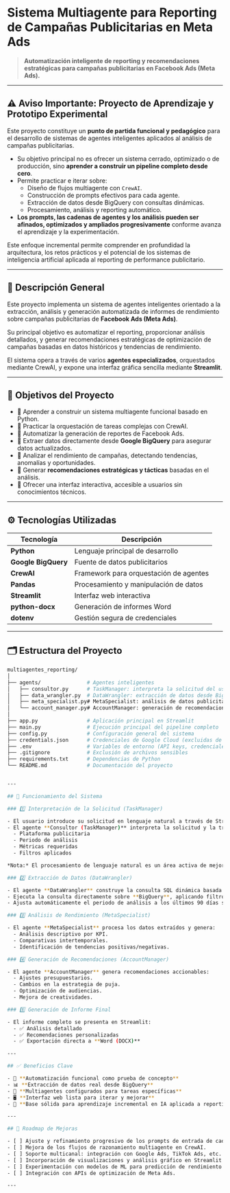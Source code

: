# Sistema Multiagente para Reporting de Campañas Publicitarias en Meta Ads

> **Automatización inteligente de reporting y recomendaciones estratégicas para campañas publicitarias en Facebook Ads (Meta Ads).**

---

## ⚠️ Aviso Importante: Proyecto de Aprendizaje y Prototipo Experimental

Este proyecto constituye un **punto de partida funcional y pedagógico** para el desarrollo de sistemas de agentes inteligentes aplicados al análisis de campañas publicitarias.

- Su objetivo principal no es ofrecer un sistema cerrado, optimizado o de producción, sino **aprender a construir un pipeline completo desde cero**.
- Permite practicar e iterar sobre:
  - Diseño de flujos multiagente con `CrewAI`.
  - Construcción de prompts efectivos para cada agente.
  - Extracción de datos desde BigQuery con consultas dinámicas.
  - Procesamiento, análisis y reporting automático.
- **Los prompts, las cadenas de agentes y los análisis pueden ser afinados, optimizados y ampliados progresivamente** conforme avanza el aprendizaje y la experimentación.

Este enfoque incremental permite comprender en profundidad la arquitectura, los retos prácticos y el potencial de los sistemas de inteligencia artificial aplicada al reporting de performance publicitario.

---

## 📌 Descripción General

Este proyecto implementa un sistema de agentes inteligentes orientado a la extracción, análisis y generación automatizada de informes de rendimiento sobre campañas publicitarias de **Facebook Ads (Meta Ads)**.  

Su principal objetivo es automatizar el reporting, proporcionar análisis detallados, y generar recomendaciones estratégicas de optimización de campañas basadas en datos históricos y tendencias de rendimiento.

El sistema opera a través de varios **agentes especializados**, orquestados mediante CrewAI, y expone una interfaz gráfica sencilla mediante **Streamlit**.

---

## 🎯 Objetivos del Proyecto

- 🔹 Aprender a construir un sistema multiagente funcional basado en Python.
- 🔹 Practicar la orquestación de tareas complejas con CrewAI.
- 🔹 Automatizar la generación de reportes de Facebook Ads.
- 🔹 Extraer datos directamente desde **Google BigQuery** para asegurar datos actualizados.
- 🔹 Analizar el rendimiento de campañas, detectando tendencias, anomalías y oportunidades.
- 🔹 Generar **recomendaciones estratégicas y tácticas** basadas en el análisis.
- 🔹 Ofrecer una interfaz interactiva, accesible a usuarios sin conocimientos técnicos.

---

## ⚙️ Tecnologías Utilizadas

| Tecnología | Descripción |
|-------------|-------------|
| **Python** | Lenguaje principal de desarrollo |
| **Google BigQuery** | Fuente de datos publicitarios |
| **CrewAI** | Framework para orquestación de agentes |
| **Pandas** | Procesamiento y manipulación de datos |
| **Streamlit** | Interfaz web interactiva |
| **python-docx** | Generación de informes Word |
| **dotenv** | Gestión segura de credenciales |

---

## 🗂️ Estructura del Proyecto

```bash
multiagentes_reporting/
│
├── agents/               # Agentes inteligentes
│   ├── consultor.py      # TaskManager: interpreta la solicitud del usuario
│   ├── data_wrangler.py  # DataWrangler: extracción de datos desde BigQuery
│   ├── meta_specialist.py# MetaSpecialist: análisis de datos publicitarios
│   └── account_manager.py# AccountManager: generación de recomendaciones
│
├── app.py                # Aplicación principal en Streamlit
├── main.py               # Ejecución principal del pipeline completo
├── config.py             # Configuración general del sistema
├── credentials.json      # Credenciales de Google Cloud (excluidas de Git)
├── .env                  # Variables de entorno (API keys, credenciales)
├── .gitignore            # Exclusión de archivos sensibles
├── requirements.txt      # Dependencias de Python
└── README.md             # Documentación del proyecto


---

## 🔄 Funcionamiento del Sistema

### 1️⃣ Interpretación de la Solicitud (TaskManager)

- El usuario introduce su solicitud en lenguaje natural a través de Streamlit.
- El agente **Consultor (TaskManager)** interpreta la solicitud y la transforma en un JSON estructurado con:
  - Plataforma publicitaria
  - Periodo de análisis
  - Métricas requeridas
  - Filtros aplicados

*Nota:* El procesamiento de lenguaje natural es un área activa de mejora, donde ajustar y afinar los prompts permitirá obtener mejores interpretaciones.

### 2️⃣ Extracción de Datos (DataWrangler)

- El agente **DataWrangler** construye la consulta SQL dinámica basada en la solicitud.
- Ejecuta la consulta directamente sobre **BigQuery**, aplicando filtros y generando los KPIs solicitados.
- Ajusta automáticamente el periodo de análisis a los últimos 90 días si no se especifica.

### 3️⃣ Análisis de Rendimiento (MetaSpecialist)

- El agente **MetaSpecialist** procesa los datos extraídos y genera:
  - Análisis descriptivo por KPI.
  - Comparativas intertemporales.
  - Identificación de tendencias positivas/negativas.

### 4️⃣ Generación de Recomendaciones (AccountManager)

- El agente **AccountManager** genera recomendaciones accionables:
  - Ajustes presupuestarios.
  - Cambios en la estrategia de puja.
  - Optimización de audiencias.
  - Mejora de creatividades.

### 5️⃣ Generación de Informe Final

- El informe completo se presenta en Streamlit:
  - ✅ Análisis detallado
  - ✅ Recomendaciones personalizadas
  - ✅ Exportación directa a **Word (DOCX)**

---

## ✅ Beneficios Clave

- 🚀 **Automatización funcional como prueba de concepto**
- 📊 **Extracción de datos real desde BigQuery**
- 🧠 **Multiagentes configurados para tareas específicas**
- 🖥️ **Interfaz web lista para iterar y mejorar**
- 📝 **Base sólida para aprendizaje incremental en IA aplicada a reporting**

---

## 🔮 Roadmap de Mejoras

- [ ] Ajuste y refinamiento progresivo de los prompts de entrada de cada agente.
- [ ] Mejora de los flujos de razonamiento multiagente en CrewAI.
- [ ] Soporte multicanal: integración con Google Ads, TikTok Ads, etc.
- [ ] Incorporación de visualizaciones y análisis gráfico en Streamlit.
- [ ] Experimentación con modelos de ML para predicción de rendimiento.
- [ ] Integración con APIs de optimización de Meta Ads.

---






